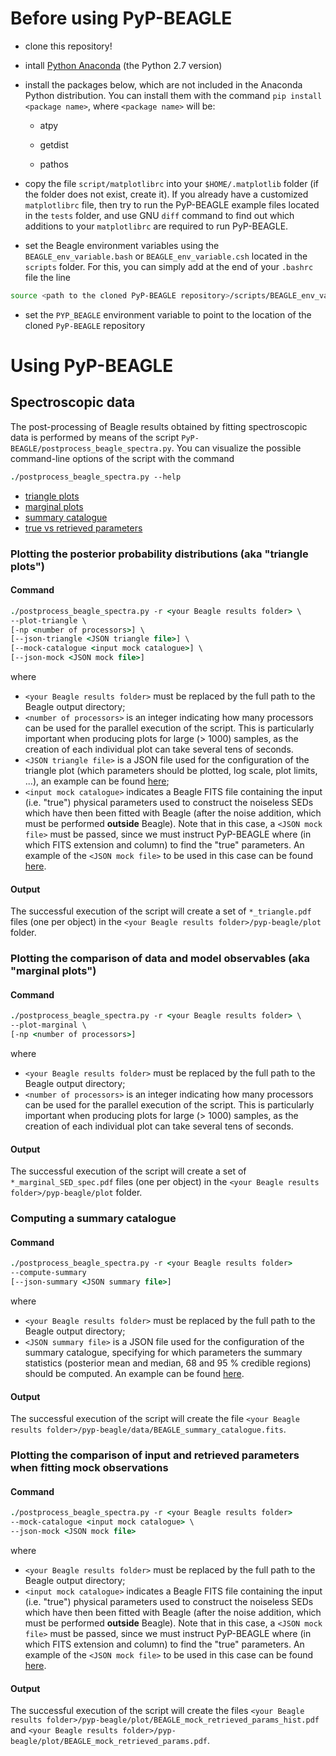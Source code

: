 # Before using PyP-BEAGLE

* clone this repository!

* intall [Python Anaconda](https://www.continuum.io/downloads) (the Python 2.7 version)

* install the packages below, which are not included in the Anaconda Python distribution. You can install them with the command ``pip install <package name>``, where ``<package name>`` will be:

  * atpy

  * getdist

  * pathos

* copy the file ``script/matplotlibrc`` into your ``$HOME/.matplotlib`` folder (if the folder does not exist, create it). If you already have a customized  ``matplotlibrc`` file, then try to run the PyP-BEAGLE example files located in the ``tests`` folder, and use GNU ``diff`` command to find out which additions to your ``matplotlibrc`` are required to run PyP-BEAGLE.

* set the Beagle environment variables using the ``BEAGLE_env_variable.bash`` or ``BEAGLE_env_variable.csh`` located in the ``scripts`` folder. For this, you can simply add at the end of your ``.bashrc`` file the line
 ```bash
 source <path to the cloned PyP-BEAGLE repository>/scripts/BEAGLE_env_variable.bash
 ```

* set the ``PYP_BEAGLE`` environment variable to point to the location of the cloned ``PyP-BEAGLE`` repository

# Using PyP-BEAGLE

## Spectroscopic data

The post-processing of Beagle results obtained by fitting spectroscopic data is performed by means of the script ``PyP-BEAGLE/postprocess_beagle_spectra.py``. You can visualize the possible command-line options of the script with the command
```csh
./postprocess_beagle_spectra.py --help
```

* [triangle plots](#plotting-the-posterior-probability-distributions-aka-triangle-plots)
* [marginal plots](#plotting-the-comparison-of-data-and-model-observables-aka-marginal-plots)
* [summary catalogue](#computing-a-summary-catalogue)
* [true vs retrieved parameters](#plotting-the-comparison-of-input-and-retrieved-parameters-when-fitting-mock-observations)

### Plotting the posterior probability distributions (aka "triangle plots")

#### Command

```csh
./postprocess_beagle_spectra.py -r <your Beagle results folder> \
--plot-triangle \
[-np <number of processors>] \
[--json-triangle <JSON triangle file>] \
[--mock-catalogue <input mock catalogue>] \
[--json-mock <JSON mock file>]
```

where
* ``<your Beagle results folder>`` must be replaced by the full path to the Beagle output directory;
* ``<number of processors>`` is an integer indicating how many processors can be used for the parallel execution of the script. This is particularly important when producing plots for large (> 1000) samples, as the creation of each individual plot can take several tens of seconds.
* ``<JSON triangle file>`` is a JSON file used for the configuration of the triangle plot (which parameters should be plotted, log scale, plot limits, ...), an example can be found [here](https://github.com/jacopo-chevallard/PyP-BEAGLE/blob/master/files/params_names.json);
* ``<input mock catalogue>`` indicates a Beagle FITS file containing the input (i.e. "true") physical parameters used to construct the noiseless SEDs which have then been fitted with Beagle (after the noise addition, which must be performed **outside** Beagle). Note that in this case, a ``<JSON mock file>`` must be passed, since we must instruct PyP-BEAGLE where (in which FITS extension and column) to find the "true" parameters. An example of the ``<JSON mock file>`` to be used in this case can be found [here](https://github.com/jacopo-chevallard/PyP-BEAGLE/blob/master/files/params_names_mock.json).


#### Output

The successful execution of the script will create a set of ``*_triangle.pdf`` files (one per object) in the ``<your Beagle results folder>/pyp-beagle/plot`` folder.


### Plotting the comparison of data and model observables (aka "marginal plots")

#### Command

```csh
./postprocess_beagle_spectra.py -r <your Beagle results folder> \
--plot-marginal \
[-np <number of processors>] 
```

where
* ``<your Beagle results folder>`` must be replaced by the full path to the Beagle output directory;
* ``<number of processors>`` is an integer indicating how many processors can be used for the parallel execution of the script. This is particularly important when producing plots for large (> 1000) samples, as the creation of each individual plot can take several tens of seconds.

#### Output

The successful execution of the script will create a set of ``*_marginal_SED_spec.pdf`` files (one per object) in the ``<your Beagle results folder>/pyp-beagle/plot`` folder.


### Computing a summary catalogue

#### Command

```csh
./postprocess_beagle_spectra.py -r <your Beagle results folder> 
--compute-summary
[--json-summary <JSON summary file>]
```

where
* ``<your Beagle results folder>`` must be replaced by the full path to the Beagle output directory;
* ``<JSON summary file>`` is a JSON file used for the configuration of the summary catalogue, specifying for which parameters the summary statistics (posterior mean and median, 68 and 95 % credible regions) should be computed. An example can be found [here](https://github.com/jacopo-chevallard/PyP-BEAGLE/blob/master/files/summary_config.json).

#### Output

The successful execution of the script will create the file ``<your Beagle results folder>/pyp-beagle/data/BEAGLE_summary_catalogue.fits``.

### Plotting the comparison of input and retrieved parameters when fitting mock observations

#### Command

```csh
./postprocess_beagle_spectra.py -r <your Beagle results folder> 
--mock-catalogue <input mock catalogue> \
--json-mock <JSON mock file>
```

where
* ``<your Beagle results folder>`` must be replaced by the full path to the Beagle output directory;
* ``<input mock catalogue>`` indicates a Beagle FITS file containing the input (i.e. "true") physical parameters used to construct the noiseless SEDs which have then been fitted with Beagle (after the noise addition, which must be performed **outside** Beagle). Note that in this case, a ``<JSON mock file>`` must be passed, since we must instruct PyP-BEAGLE where (in which FITS extension and column) to find the "true" parameters. An example of the ``<JSON mock file>`` to be used in this case can be found [here](https://github.com/jacopo-chevallard/PyP-BEAGLE/blob/master/files/params_names_mock.json).

#### Output

The successful execution of the script will create the files ``<your Beagle results folder>/pyp-beagle/plot/BEAGLE_mock_retrieved_params_hist.pdf`` and ``<your Beagle results folder>/pyp-beagle/plot/BEAGLE_mock_retrieved_params.pdf``.

